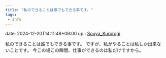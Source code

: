 ```yaml
---
title: "私のできることは誰でもできる事です。"
tags:
 - Info
---
```


date: 2024-12-20T14:11:48+09:00
up:: [Souya_Kurorogi](Souya_Kurorogi.md)

私のできることは誰でもできる事です。
ですが、私がやることは私しか出来ないことです。
今この場この瞬間、仕事ができるのは私だけですから。